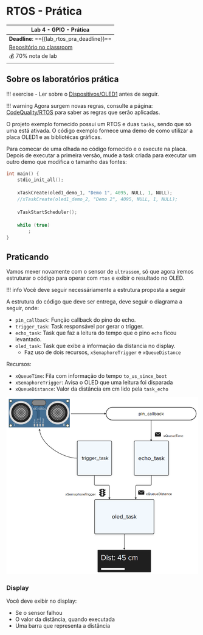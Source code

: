 # RTOS - Prática

| Lab 4 - GPIO - Prática                                 |
|--------------------------------------------------------|
| **Deadline**: =={{lab_rtos_pra_deadline}}==            |
| [Repositório no classroom]({{lab_rtos_pra_classroom}}) |
| 💰 70% nota de lab                                     |

## Sobre os laboratórios prática

!!! exercise
    - Ler sobre o [Dispositivos/OLED1](/site/dispositivos/oled1) antes de seguir.
    
!!! warning
    Agora surgem novas regras, consulte a página: [CodeQuality/RTOS](site/CodeQuality/rtos) para saber as regras que serão aplicadas.
    
O projeto exemplo fornecido possui um RTOS e duas `tasks`, sendo que só uma está ativada. O código exemplo fornece uma demo de como utilizar a placa OLED1 e as bibliotécas gráficas.

Para comecar de uma olhada no código fornecido e o execute na placa. Depois de executar a primeira versão, mude a task criada para executar um outro demo que modifica o tamanho das fontes:

```c
int main() {
    stdio_init_all();

    xTaskCreate(oled1_demo_1, "Demo 1", 4095, NULL, 1, NULL);
    //xTaskCreate(oled1_demo_2, "Demo 2", 4095, NULL, 1, NULL);

    vTaskStartScheduler();

    while (true)
        ;
}
```

## Praticando

Vamos mexer novamente com o sensor de `ultrassom`, só que agora iremos estruturar o código para operar com `rtos` e exibir o resultado no OLED. 

!!! info
    Você deve seguir necessáriamente a estrutura proposta a seguir

A estrutura do código que deve ser entrega, deve seguir o diagrama a seguir, onde:

- `pin_callback`: Função callback do pino do echo.
- `trigger_task`: Task responsável por gerar o trigger.
- `echo_task`: Task que faz a leitura do tempo que o pino `echo` ficou levantado.
- `oled_task`: Task que exibe a informação da distancia no display.
    - Faz uso de dois recursos, `xSemaphoreTrigger` e `xQueueDistance`

Recursos:
    
- `xQueueTime`: Fila com informação do tempo `to_us_since_boot`
- `xSemaphoreTrigger`: Avisa o OLED que uma leitura foi disparada
- `xQueueDistance`: Valor da distância em cm lido pela `task_echo`

![](imgs/lab-rtos-pra.png)

### Display

Você deve exibir no display:

- Se o sensor falhou
- O valor da distância, quando executada
- Uma barra que representa a distância

